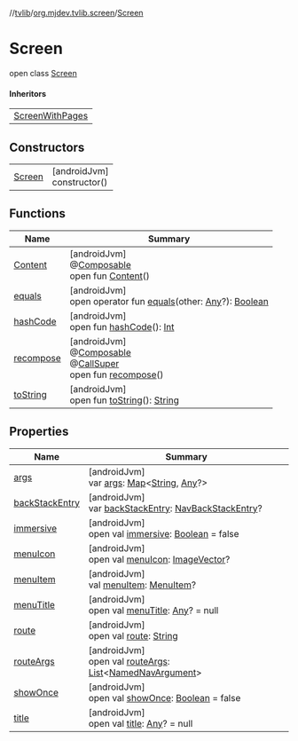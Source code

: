 //[tvlib](../../../index.md)/[org.mjdev.tvlib.screen](../index.md)/[Screen](index.md)

# Screen

open class [Screen](index.md)

#### Inheritors

| |
|---|
| [ScreenWithPages](../-screen-with-pages/index.md) |

## Constructors

| | |
|---|---|
| [Screen](-screen.md) | [androidJvm]<br>constructor() |

## Functions

| Name | Summary |
|---|---|
| [Content](-content.md) | [androidJvm]<br>@[Composable](https://developer.android.com/reference/kotlin/androidx/compose/runtime/Composable.html)<br>open fun [Content](-content.md)() |
| [equals](../../org.mjdev.tvlib.webscrapper.select/-element-not-found-exception/index.md#585090901%2FFunctions%2F-1596939238) | [androidJvm]<br>open operator fun [equals](../../org.mjdev.tvlib.webscrapper.select/-element-not-found-exception/index.md#585090901%2FFunctions%2F-1596939238)(other: [Any](https://kotlinlang.org/api/latest/jvm/stdlib/kotlin/-any/index.html)?): [Boolean](https://kotlinlang.org/api/latest/jvm/stdlib/kotlin/-boolean/index.html) |
| [hashCode](../../org.mjdev.tvlib.webscrapper.select/-element-not-found-exception/index.md#1794629105%2FFunctions%2F-1596939238) | [androidJvm]<br>open fun [hashCode](../../org.mjdev.tvlib.webscrapper.select/-element-not-found-exception/index.md#1794629105%2FFunctions%2F-1596939238)(): [Int](https://kotlinlang.org/api/latest/jvm/stdlib/kotlin/-int/index.html) |
| [recompose](recompose.md) | [androidJvm]<br>@[Composable](https://developer.android.com/reference/kotlin/androidx/compose/runtime/Composable.html)<br>@[CallSuper](https://developer.android.com/reference/kotlin/androidx/annotation/CallSuper.html)<br>open fun [recompose](recompose.md)() |
| [toString](../../org.mjdev.tvlib.webscrapper.select/-element-not-found-exception/index.md#1616463040%2FFunctions%2F-1596939238) | [androidJvm]<br>open fun [toString](../../org.mjdev.tvlib.webscrapper.select/-element-not-found-exception/index.md#1616463040%2FFunctions%2F-1596939238)(): [String](https://kotlinlang.org/api/latest/jvm/stdlib/kotlin/-string/index.html) |

## Properties

| Name | Summary |
|---|---|
| [args](args.md) | [androidJvm]<br>var [args](args.md): [Map](https://kotlinlang.org/api/latest/jvm/stdlib/kotlin.collections/-map/index.html)&lt;[String](https://kotlinlang.org/api/latest/jvm/stdlib/kotlin/-string/index.html), [Any](https://kotlinlang.org/api/latest/jvm/stdlib/kotlin/-any/index.html)?&gt; |
| [backStackEntry](back-stack-entry.md) | [androidJvm]<br>var [backStackEntry](back-stack-entry.md): [NavBackStackEntry](https://developer.android.com/reference/kotlin/androidx/navigation/NavBackStackEntry.html)? |
| [immersive](immersive.md) | [androidJvm]<br>open val [immersive](immersive.md): [Boolean](https://kotlinlang.org/api/latest/jvm/stdlib/kotlin/-boolean/index.html) = false |
| [menuIcon](menu-icon.md) | [androidJvm]<br>open val [menuIcon](menu-icon.md): [ImageVector](https://developer.android.com/reference/kotlin/androidx/compose/ui/graphics/vector/ImageVector.html)? |
| [menuItem](menu-item.md) | [androidJvm]<br>val [menuItem](menu-item.md): [MenuItem](../../org.mjdev.tvlib.navigation/-menu-item/index.md)? |
| [menuTitle](menu-title.md) | [androidJvm]<br>open val [menuTitle](menu-title.md): [Any](https://kotlinlang.org/api/latest/jvm/stdlib/kotlin/-any/index.html)? = null |
| [route](route.md) | [androidJvm]<br>open val [route](route.md): [String](https://kotlinlang.org/api/latest/jvm/stdlib/kotlin/-string/index.html) |
| [routeArgs](route-args.md) | [androidJvm]<br>open val [routeArgs](route-args.md): [List](https://kotlinlang.org/api/latest/jvm/stdlib/kotlin.collections/-list/index.html)&lt;[NamedNavArgument](https://developer.android.com/reference/kotlin/androidx/navigation/NamedNavArgument.html)&gt; |
| [showOnce](show-once.md) | [androidJvm]<br>open val [showOnce](show-once.md): [Boolean](https://kotlinlang.org/api/latest/jvm/stdlib/kotlin/-boolean/index.html) = false |
| [title](title.md) | [androidJvm]<br>open val [title](title.md): [Any](https://kotlinlang.org/api/latest/jvm/stdlib/kotlin/-any/index.html)? = null |

